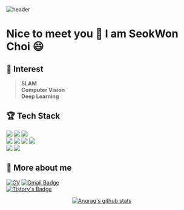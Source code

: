 ![header](https://capsule-render.vercel.app/api?type=waving&&color=random&height=80&section=header&fontSize=90)
# Nice to meet you 👋 I am SeokWon Choi  😄

## 🌱 Interest
 > **SLAM**  
 > **Computer Vision**  
 > **Deep Learning**  
 
## :trophy: Tech Stack
<img src="https://img.shields.io/badge/C++-00599C?style=flat-square&logo=C%2B%2B&logoColor=white"/></a>
<img src="https://img.shields.io/badge/C-A8B9CC?style=flat-square&logo=C&logoColor=white"/></a>
<img src="https://img.shields.io/badge/Python-3766AB?style=flat-square&logo=Python&logoColor=white"/></a>  
<img src="https://img.shields.io/badge/ROS-22314E?style=flat-square&logo=ROS&logoColor=white"/></a>
<img src="https://img.shields.io/badge/PyTorch-EE4C2C?style=flat-square&logo=PyTorch&logoColor=white"/></a>
<img src="https://img.shields.io/badge/TensorFlow-FF6F00?style=flat-square&logo=TensorFlow&logoColor=white"/></a>
<img src="https://img.shields.io/badge/OpenCV-5C3EE8?style=flat-square&logo=OpenCV&logoColor=white"/></a>  
<img src="https://img.shields.io/badge/Ubuntu-E95420?style=flat-square&logo=Ubuntu&logoColor=white"/></a>
<img src="https://img.shields.io/badge/Window-0078D6?style=flat-square&logo=Windows&logoColor=white"/></a>

<div align=left>  
 
## :pushpin: More about me

[![CV](http://img.shields.io/badge/-CV-black?style=flat-square&logo=github&link=https://davinci-ai.tistory.com/)](https://github.com/csw609/SeokWonChoi_CV/blob/main/2022-02-25-csw.pdf) 
[![Gmail Badge](https://img.shields.io/badge/Gmail-d14836?style=flat-square&logo=Gmail&logoColor=white&link=mailto:csw2883@gmail.com)](mailto:csw2883@gmail.com)  
[![Tistory's Badge](https://github-readme-tistory-card.vercel.app/api/badge?style=flat-square&name=Blog&theme=blue)](https://csw609.tistory.com/) 
</div>  
  
 <div align=center>

 
 
[![Anurag's github stats](https://github-readme-stats.vercel.app/api?username=csw609)](https://github.com/anuraghazra/github-readme-stats)
 
</div>
